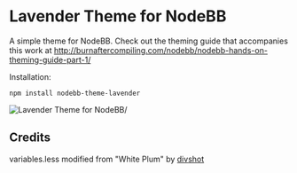 Lavender Theme for NodeBB
=========================

A simple theme for NodeBB. Check out the theming guide that accompanies this work at http://burnaftercompiling.com/nodebb/nodebb-hands-on-theming-guide-part-1/


Installation:

    npm install nodebb-theme-lavender


![Lavender Theme for NodeBB](http://burnaftercompiling.com/wp-content/uploads/2014/01/3-Overriding-Bootstrap.png)/

## Credits

variables.less modified from "White Plum" by [divshot](https://github.com/divshot/)
